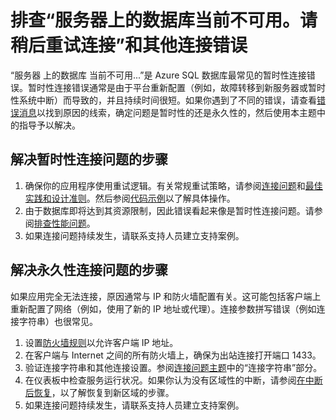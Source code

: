 <properties
	pageTitle="排查 Azure SQL 数据库的“服务器上的数据库当前不可用”错误"
	description="识别和解决 Azure SQL 数据库连接错误的步骤。"
	services="sql-database"
	documentationCenter=""
	authors="dalechen"
	manager="msmets"
	editor=""/>

<tags
	ms.service="sql-database"
	ms.date="12/10/2015"
	wacn.date="01/29/2016"/>

# 排查“服务器上的数据库当前不可用。请稍后重试连接”和其他连接错误
“服务器 <servername> 上的数据库 <dbname> 当前不可用...”是 Azure SQL 数据库最常见的暂时性连接错误。暂时性连接错误通常是由于平台重新配置（例如，故障转移到新服务器或暂时性系统中断）而导致的，并且持续时间很短。如果你遇到了不同的错误，请查看[错误消息](/documentation/articles/sql-database-develop-error-messages)以找到原因的线索，确定问题是暂时性的还是永久性的，然后使用本主题中的指导予以解决。

## 解决暂时性连接问题的步骤
1.	确保你的应用程序使用重试逻辑。有关常规重试策略，请参阅[连接问题](/documentation/articles/sql-database-connectivity-issues)和[最佳实践和设计准则](/documentation/articles/sql-database-connect-central-recommendations)。然后参阅[代码示例](/documentation/articles/sql-database-develop-quick-start-client-code-samples)以了解具体操作。
2.	由于数据库即将达到其资源限制，因此错误看起来像是暂时性连接问题。请参阅[排查性能问题](/documentation/articles/sql-database-troubleshoot-performance)。
3.	如果连接问题持续发生，请联系支持人员建立支持案例。

## 解决永久性连接问题的步骤
如果应用完全无法连接，原因通常与 IP 和防火墙配置有关。这可能包括客户端上重新配置了网络（例如，使用了新的 IP 地址或代理）。连接参数拼写错误（例如连接字符串）也很常见。

1.	设置[防火墙规则](/documentation/articles/sql-database-configure-firewall-settings)以允许客户端 IP 地址。
2.	在客户端与 Internet 之间的所有防火墙上，确保为出站连接打开端口 1433。
3.	验证连接字符串和其他连接设置。参阅[连接问题主题](/documentation/articles/sql-database-connectivity-issues)中的“连接字符串”部分。
4.	在仪表板中检查服务运行状况。如果你认为没有区域性的中断，请参阅[在中断后恢复](/documentation/articles/sql-database-disaster-recovery)，以了解恢复到新区域的步骤。
5.	如果连接问题持续发生，请联系支持人员建立支持案例。

<!---HONumber=Mooncake_0118_2016-->
